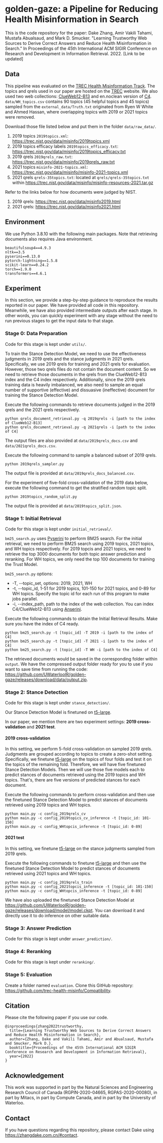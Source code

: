 # golden-gaze: a Pipeline for Reducing Health Misinformation in Search

This is the code repository for the paper: 
Dake Zhang, Amir Vakili Tahami, Mustafa Abualsaud, and Mark D. Smucker. 
"Learning Trustworthy Web Sources to Derive Correct Answers and Reduce Health Misinformation in Search." 
In Proceedings of the 45th International ACM SIGIR Conference on Research and Development in Information Retrieval. 2022.
[Link to be updated]

## Data

This pipeline was evaluated on the [TREC Health Misinformation Track](https://trec-health-misinfo.github.io/).
The topics and qrels used in our paper are hosted on the [TREC](https://trec.nist.gov/) website.
We also used two web collections: [ClueWeb12-B13](https://lemurproject.org/clueweb12/) and en.noclean version of [C4](https://www.tensorflow.org/datasets/catalog/c4).
`data/WH_topics.csv` contains 90 topics (45 helpful topics and 45 topics) sampled from the `external_data/Truth.txt` originated from Ryen W White and Ahmed Hassan, where overlapping topics with 2019 or 2021 topics were removed. 

Download those file listed below and put them in the folder `data/raw_data/`.

1. 2019 topics `2019topics.xml`: https://trec.nist.gov/data/misinfo/2019topics.xml
2. 2019 topics efficacy labels `2019topics_efficacy.txt`: https://trec.nist.gov/data/misinfo/2019topics_efficacy.txt
3. 2019 qrels `2019qrels_raw.txt`: https://trec.nist.gov/data/misinfo/2019qrels_raw.txt
4. 2021 topics `misinfo-2021-topics.xml`: https://trec.nist.gov/data/misinfo/misinfo-2021-topics.xml
5. 2021 qrels `qrels-35topics.txt`: located at `qrels/qrels-35topics.txt` within https://trec.nist.gov/data/misinfo/misinfo-resources-2021.tar.gz

Refer to the links below for how documents were judged by NIST.
1. 2019 qrels: https://trec.nist.gov/data/misinfo2019.html
2. 2021 qrels: https://trec.nist.gov/data/misinfo2021.html

## Environment
We use Python 3.8.10 with the following main packages.
Note that retrieving documents also requires Java environment.
```
beautifulsoup4==4.9.3
nltk==3.5
pyserini==0.13.0
pytorch-lightning==1.5.8
scikit-learn==0.24.2
torch==1.9.0
transformers==4.6.1
```


## Experiment
In this section, we provide a step-by-step guidance to reproduce the results reported in our paper.
We have provided all code in this repository.
Meanwhile, we have also provided intermediate outputs after each stage.
In other words, you can quickly experiment with any stage without the need to run previous stages to get the input data to that stage.

### Stage 0: Data Preparation

Code for this stage is kept under `utils/`.

To train the Stance Detection Model, we need to use the effectiveness judgments in 2019 qrels and the stance judgments in 2021 qrels.
Specifically, we use 2019 qrels for training and 2021 qrels for evaluation.
However, those two qrels files do not contain the document content.
So we need to retrieve those documents in the qrels from the ClueWeb12-B13 index and the C4 index respectively.
Additionally, since the 2019 qrels training data is heavily imbalanced, we also need to sample an equal number of supportive (effective) and dissuasive (ineffective) document for training the Stance Detection Model.

Execute the following commands to retrieve documents judged in the 2019 qrels and the 2021 qrels respectively.

```shell
python qrels_document_retrieval.py -q 2019qrels -i [path to the index of ClueWeb12-B13]
python qrels_document_retrieval.py -q 2021qrels -i [path to the index of C4]
```

The output files are also provided at `data/2019qrels_docs.csv` and `data/2021qrels_docs.csv`.

Execute the following command to sample a balanced subset of 2019 qrels.

```shell
python 2019qrels_sampler.py
```

The output file is provided at `data/2019qrels_docs_balanced.csv`.

For the experiment of five-fold cross-validation of the 2019 data below, execute the following command to get the stratified random topic split.

```shell
python 2019topics_random_split.py
```

The output file is provided at `data/2019topics_split.json`.

### Stage 1: Initial Retrieval

Code for this stage is kept under `initial_retrieval/`.

`bm25_search.py` uses [Pyserini](https://github.com/castorini/pyserini) to perform BM25 search.
For the initial retrieval, we need to perform BM25 search using 2019 topics, 2021 topics, and WH topics respectively.
For 2019 topcis and 2021 topics, we need to retrieve the top 3000 documents for both topic answer prediction and reranking.
For WH topics, we only need the top 100 documents for training the Trust Model.

`bm25_search.py` options:

- -T, --topic_set, options: 2019, 2021, WH
- -t, --topic_id, 1-51 for 2019 topics, 101-150 for 2021 topics, and 0-89 for WH topics. Specify the topic id for each run of this program to make jobs parallel.
- -i, --index_path, path to the index of the web collection. You can index C4/ClueWeb12-B13 using [Anserini](https://github.com/castorini/anserini).

Execute the following commands to obtain the Initial Retrieval Results.
Make sure you have the index of C4 ready.

```shell
python bm25_search.py -t [topic_id] -T 2019 -i [path to the index of C4]
python bm25_search.py -t [topic_id] -T 2021 -i [path to the index of C4]
python bm25_search.py -t [topic_id] -T WH -i [path to the index of C4]
```

The retrieved documents would be saved in the corresponding folder within `output`.
We have the compressed output folder ready for you to use if you want to save time from running the code: https://github.com/UWaterlooIR/golden-gaze/releases/download/data/output.zip.

### Stage 2: Stance Detection

Code for this stage is kept under `stance_detection/`.

Our Stance Detection Model is finetuned on [t5-large](https://huggingface.co/t5-large).

In our paper, we mention there are two experiment settings: **2019 cross-validation** and **2021 test**.

#### 2019 cross-validation

In this setting, we perform 5-fold cross-validation on sampled 2019 qrels.
Judgments are grouped according to topics to create a zero-shot setting.
Specifically, we finetune [t5-large](https://huggingface.co/t5-large) on the topics of four folds and test it on the topics of the remaining fold.
Therefore, we will have five finetuned Stance Detection Models.
Then we will use those five models each to predict stances of documents retrieved using the 2019 topics and WH topics.
That's, there are five versions of predicted stances for each document.

Execute the following commands to perform cross-validation and then use the finetuned Stance Detection Model to predict stances of documents retrieved using 2019 topics and WH topics. 

```shell
python main.py -c config_2019qrels_cv
python main.py -c config_2019topics_cv_inference -t [topic_id: 101-150]
python main.py -c config_WHtopcis_inference -t [topic_id: 0-89]
```

#### 2021 test

In this setting, we finetune [t5-large](https://huggingface.co/t5-large) on the stance judgments sampled from 2019 qrels.

Execute the following commands to finetune [t5-large](https://huggingface.co/t5-large) and then use the finetuned Stance Detection Model to predict stances of documents retrieved using 2021 topics and WH topics. 

```shell
python main.py -c config_2019qrels_train
python main.py -c config_2021topcis_inference -t [topic_id: 101-150]
python main.py -c config_WHtopcis_inference -t [topic_id: 0-89]
```

We have also uploaded the finetuned Stance Detection Model at https://github.com/UWaterlooIR/golden-gaze/releases/download/model/model.ckpt.
You can download it and directly use it to do inference on other suitable data.

### Stage 3: Answer Prediction

Code for this stage is kept under `answer_prediction/`.

### Stage 4: Reranking

Code for this stage is kept under `reranking/`.

### Stage 5: Evaluation

Create a folder named `evaluation`.
Clone this GitHub repository: https://github.com/trec-health-misinfo/Compatibility.


## Citation
Please cite the following paper if you use our code.
```
@inproceedings{zhang2022trustworthy,
  title={Learning Trustworthy Web Sources to Derive Correct Answers and Reduce Health Misinformation in Search},
  author={Zhang, Dake and Vakili Tahami, Amir and Abualsaud, Mustafa and Smucker, Mark D.},
  booktitle={Proceedings of the 45th International ACM SIGIR Conference on Research and Development in Information Retrieval},
  year={2022}
}
```

## Acknowledgement
This work was supported in part by the Natural Sciences and Engineering Research Council of Canada (RGPIN-2020-04665, RGPAS-2020-00080), in part by Mitacs, in part by Compute Canada, and in part by the University of Waterloo.

## Contact
If you have questions regarding this repository, 
please contact Dake using https://zhangdake.com.cn/#contact.
